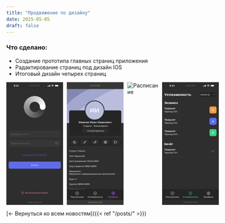 ```yaml
---
title: "Продвижение по дизайну"
date: 2025-05-05
draft: false
---
```


### Что сделано:
- Создание прототипа главных страниц приложения
- Радактирование страниц под дизайн IOS
- Итоговый дизайн четырех страниц

<div style="display: flex; gap: 10px;">
  <img src="static/images/auth.png" alt="Авторизация" width="150">
  <img src="static/images/profile.png" alt="Профиль" width="150">
  <img src="static/images/schedulе.png" alt="Расписание" width="150">
  <img src="static/images/progress.png" alt="Успеваемость" width="150">
</div>

[← Вернуться ко всем новостям]({{< ref "/posts/" >}})
